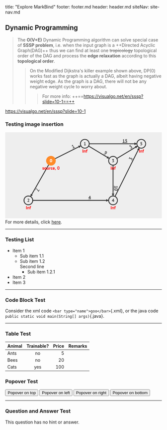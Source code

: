 <frontmatter>
  title: "Explore MarkBind"
  footer: footer.md
  header: header.md
  siteNav: site-nav.md
</frontmatter>

## Dynamic Programming

>The **O(V+E)** Dynamic Programming algorithm can solve special case of **SSSP problem**, i.e. when the input graph is a ++Directed Acyclic Graph(DAG)++ thus we can find at least one ~~tropicology~~ topological order of the DAG and process the ****edge relaxation**** according to this ****topological order****.
>
>>On the Modified Dijkstra's killer example shown above, DP(0) works fast as the graph is actually a DAG, albeit having negative weight edge. As the graph is a DAG, there will not be any negative weight cycle to worry about.
>>
>>>For more info: ++==https://visualgo.net/en/sssp?slide=10-1==++

https://visualgo.net/en/sssp?slide=10-1

### Testing image insertion
![](img/001.png)<br>
For more details, click [here](https://markbind.org).
****

### Testing List

* Item 1
  * Sub item 1.1
  * Sub item 1.2<br>
    Second line
    * Sub item 1.2.1
* Item 2
* Item 3

****
### Code Block Test
Consider the xml code `<bar type="name">goo</bar>`{.xml},
or the java code `public static void main(String[] args)`{.java}.

****
### Table Test
Animal | Trainable?| Price | Remarks
:----- | :-------: | ----: | ----
Ants   | no        | 5     |
Bees   | no        | 20    |
Cats|yes|100|

### Popover Test
<popover effect="fade" content="Lorem ipsum dolor sit amet" placement="top">
  <button class="btn btn-secondary">Popover on top</button>
</popover>
<popover effect="fade" content="Lorem ipsum dolor sit amet" placement="left">
  <button class="btn btn-secondary">Popover on left</button>
</popover>
<popover effect="fade" content="Lorem ipsum dolor sit amet" placement="right">
  <button class="btn btn-secondary">Popover on right</button>
</popover>
<popover effect="fade" content="Lorem ipsum dolor sit amet" placement="bottom">
  <button class="btn btn-secondary">Popover on bottom</button>
</popover>


****
### Question and Answer Test
<question>
  This question has no hint or answer.
  <div slot="hint"></div>
  <div slot="answer"></div>
</question>



